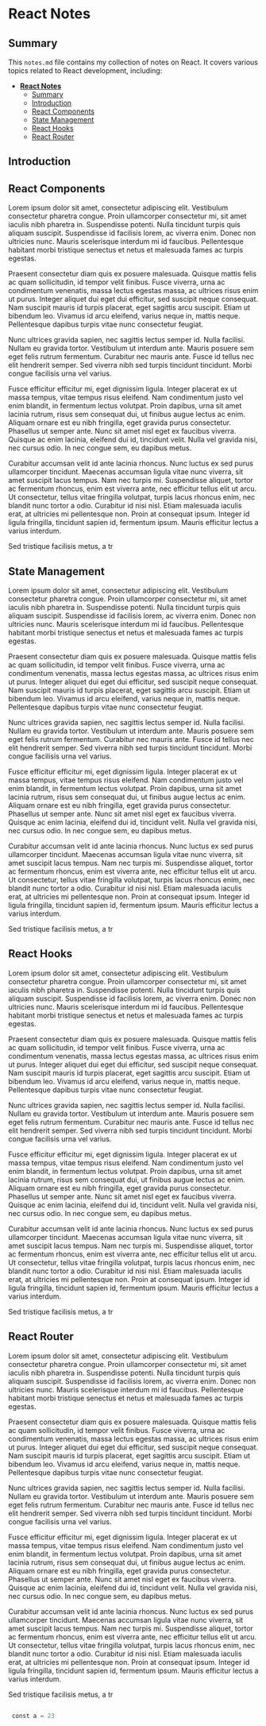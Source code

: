 # **React Notes**

## Summary

This `notes.md` file contains my collection of notes on React. It covers various topics related to React development, including:

- [**React Notes**](#react-notes)
  - [Summary](#summary)
  - [Introduction](#introduction)
  - [React Components](#react-components)
  - [State Management](#state-management)
  - [React Hooks](#react-hooks)
  - [React Router](#react-router)

## Introduction

## React Components

Lorem ipsum dolor sit amet, consectetur adipiscing elit. Vestibulum consectetur pharetra congue. Proin ullamcorper consectetur mi, sit amet iaculis nibh pharetra in. Suspendisse potenti. Nulla tincidunt turpis quis aliquam suscipit. Suspendisse id facilisis lorem, ac viverra enim. Donec non ultricies nunc. Mauris scelerisque interdum mi id faucibus. Pellentesque habitant morbi tristique senectus et netus et malesuada fames ac turpis egestas.

Praesent consectetur diam quis ex posuere malesuada. Quisque mattis felis ac quam sollicitudin, id tempor velit finibus. Fusce viverra, urna ac condimentum venenatis, massa lectus egestas massa, ac ultrices risus enim ut purus. Integer aliquet dui eget dui efficitur, sed suscipit neque consequat. Nam suscipit mauris id turpis placerat, eget sagittis arcu suscipit. Etiam ut bibendum leo. Vivamus id arcu eleifend, varius neque in, mattis neque. Pellentesque dapibus turpis vitae nunc consectetur feugiat.

Nunc ultrices gravida sapien, nec sagittis lectus semper id. Nulla facilisi. Nullam eu gravida tortor. Vestibulum ut interdum ante. Mauris posuere sem eget felis rutrum fermentum. Curabitur nec mauris ante. Fusce id tellus nec elit hendrerit semper. Sed viverra nibh sed turpis tincidunt tincidunt. Morbi congue facilisis urna vel varius.

Fusce efficitur efficitur mi, eget dignissim ligula. Integer placerat ex ut massa tempus, vitae tempus risus eleifend. Nam condimentum justo vel enim blandit, in fermentum lectus volutpat. Proin dapibus, urna sit amet lacinia rutrum, risus sem consequat dui, ut finibus augue lectus ac enim. Aliquam ornare est eu nibh fringilla, eget gravida purus consectetur. Phasellus ut semper ante. Nunc sit amet nisl eget ex faucibus viverra. Quisque ac enim lacinia, eleifend dui id, tincidunt velit. Nulla vel gravida nisi, nec cursus odio. In nec congue sem, eu dapibus metus.

Curabitur accumsan velit id ante lacinia rhoncus. Nunc luctus ex sed purus ullamcorper tincidunt. Maecenas accumsan ligula vitae nunc viverra, sit amet suscipit lacus tempus. Nam nec turpis mi. Suspendisse aliquet, tortor ac fermentum rhoncus, enim est viverra ante, nec efficitur tellus elit ut arcu. Ut consectetur, tellus vitae fringilla volutpat, turpis lacus rhoncus enim, nec blandit nunc tortor a odio. Curabitur id nisi nisl. Etiam malesuada iaculis erat, at ultricies mi pellentesque non. Proin at consequat ipsum. Integer id ligula fringilla, tincidunt sapien id, fermentum ipsum. Mauris efficitur lectus a varius interdum.

Sed tristique facilisis metus, a tr

## State Management

Lorem ipsum dolor sit amet, consectetur adipiscing elit. Vestibulum consectetur pharetra congue. Proin ullamcorper consectetur mi, sit amet iaculis nibh pharetra in. Suspendisse potenti. Nulla tincidunt turpis quis aliquam suscipit. Suspendisse id facilisis lorem, ac viverra enim. Donec non ultricies nunc. Mauris scelerisque interdum mi id faucibus. Pellentesque habitant morbi tristique senectus et netus et malesuada fames ac turpis egestas.

Praesent consectetur diam quis ex posuere malesuada. Quisque mattis felis ac quam sollicitudin, id tempor velit finibus. Fusce viverra, urna ac condimentum venenatis, massa lectus egestas massa, ac ultrices risus enim ut purus. Integer aliquet dui eget dui efficitur, sed suscipit neque consequat. Nam suscipit mauris id turpis placerat, eget sagittis arcu suscipit. Etiam ut bibendum leo. Vivamus id arcu eleifend, varius neque in, mattis neque. Pellentesque dapibus turpis vitae nunc consectetur feugiat.

Nunc ultrices gravida sapien, nec sagittis lectus semper id. Nulla facilisi. Nullam eu gravida tortor. Vestibulum ut interdum ante. Mauris posuere sem eget felis rutrum fermentum. Curabitur nec mauris ante. Fusce id tellus nec elit hendrerit semper. Sed viverra nibh sed turpis tincidunt tincidunt. Morbi congue facilisis urna vel varius.

Fusce efficitur efficitur mi, eget dignissim ligula. Integer placerat ex ut massa tempus, vitae tempus risus eleifend. Nam condimentum justo vel enim blandit, in fermentum lectus volutpat. Proin dapibus, urna sit amet lacinia rutrum, risus sem consequat dui, ut finibus augue lectus ac enim. Aliquam ornare est eu nibh fringilla, eget gravida purus consectetur. Phasellus ut semper ante. Nunc sit amet nisl eget ex faucibus viverra. Quisque ac enim lacinia, eleifend dui id, tincidunt velit. Nulla vel gravida nisi, nec cursus odio. In nec congue sem, eu dapibus metus.

Curabitur accumsan velit id ante lacinia rhoncus. Nunc luctus ex sed purus ullamcorper tincidunt. Maecenas accumsan ligula vitae nunc viverra, sit amet suscipit lacus tempus. Nam nec turpis mi. Suspendisse aliquet, tortor ac fermentum rhoncus, enim est viverra ante, nec efficitur tellus elit ut arcu. Ut consectetur, tellus vitae fringilla volutpat, turpis lacus rhoncus enim, nec blandit nunc tortor a odio. Curabitur id nisi nisl. Etiam malesuada iaculis erat, at ultricies mi pellentesque non. Proin at consequat ipsum. Integer id ligula fringilla, tincidunt sapien id, fermentum ipsum. Mauris efficitur lectus a varius interdum.

Sed tristique facilisis metus, a tr

## React Hooks

Lorem ipsum dolor sit amet, consectetur adipiscing elit. Vestibulum consectetur pharetra congue. Proin ullamcorper consectetur mi, sit amet iaculis nibh pharetra in. Suspendisse potenti. Nulla tincidunt turpis quis aliquam suscipit. Suspendisse id facilisis lorem, ac viverra enim. Donec non ultricies nunc. Mauris scelerisque interdum mi id faucibus. Pellentesque habitant morbi tristique senectus et netus et malesuada fames ac turpis egestas.

Praesent consectetur diam quis ex posuere malesuada. Quisque mattis felis ac quam sollicitudin, id tempor velit finibus. Fusce viverra, urna ac condimentum venenatis, massa lectus egestas massa, ac ultrices risus enim ut purus. Integer aliquet dui eget dui efficitur, sed suscipit neque consequat. Nam suscipit mauris id turpis placerat, eget sagittis arcu suscipit. Etiam ut bibendum leo. Vivamus id arcu eleifend, varius neque in, mattis neque. Pellentesque dapibus turpis vitae nunc consectetur feugiat.

Nunc ultrices gravida sapien, nec sagittis lectus semper id. Nulla facilisi. Nullam eu gravida tortor. Vestibulum ut interdum ante. Mauris posuere sem eget felis rutrum fermentum. Curabitur nec mauris ante. Fusce id tellus nec elit hendrerit semper. Sed viverra nibh sed turpis tincidunt tincidunt. Morbi congue facilisis urna vel varius.

Fusce efficitur efficitur mi, eget dignissim ligula. Integer placerat ex ut massa tempus, vitae tempus risus eleifend. Nam condimentum justo vel enim blandit, in fermentum lectus volutpat. Proin dapibus, urna sit amet lacinia rutrum, risus sem consequat dui, ut finibus augue lectus ac enim. Aliquam ornare est eu nibh fringilla, eget gravida purus consectetur. Phasellus ut semper ante. Nunc sit amet nisl eget ex faucibus viverra. Quisque ac enim lacinia, eleifend dui id, tincidunt velit. Nulla vel gravida nisi, nec cursus odio. In nec congue sem, eu dapibus metus.

Curabitur accumsan velit id ante lacinia rhoncus. Nunc luctus ex sed purus ullamcorper tincidunt. Maecenas accumsan ligula vitae nunc viverra, sit amet suscipit lacus tempus. Nam nec turpis mi. Suspendisse aliquet, tortor ac fermentum rhoncus, enim est viverra ante, nec efficitur tellus elit ut arcu. Ut consectetur, tellus vitae fringilla volutpat, turpis lacus rhoncus enim, nec blandit nunc tortor a odio. Curabitur id nisi nisl. Etiam malesuada iaculis erat, at ultricies mi pellentesque non. Proin at consequat ipsum. Integer id ligula fringilla, tincidunt sapien id, fermentum ipsum. Mauris efficitur lectus a varius interdum.

Sed tristique facilisis metus, a tr

## React Router

Lorem ipsum dolor sit amet, consectetur adipiscing elit. Vestibulum consectetur pharetra congue. Proin ullamcorper consectetur mi, sit amet iaculis nibh pharetra in. Suspendisse potenti. Nulla tincidunt turpis quis aliquam suscipit. Suspendisse id facilisis lorem, ac viverra enim. Donec non ultricies nunc. Mauris scelerisque interdum mi id faucibus. Pellentesque habitant morbi tristique senectus et netus et malesuada fames ac turpis egestas.

Praesent consectetur diam quis ex posuere malesuada. Quisque mattis felis ac quam sollicitudin, id tempor velit finibus. Fusce viverra, urna ac condimentum venenatis, massa lectus egestas massa, ac ultrices risus enim ut purus. Integer aliquet dui eget dui efficitur, sed suscipit neque consequat. Nam suscipit mauris id turpis placerat, eget sagittis arcu suscipit. Etiam ut bibendum leo. Vivamus id arcu eleifend, varius neque in, mattis neque. Pellentesque dapibus turpis vitae nunc consectetur feugiat.

Nunc ultrices gravida sapien, nec sagittis lectus semper id. Nulla facilisi. Nullam eu gravida tortor. Vestibulum ut interdum ante. Mauris posuere sem eget felis rutrum fermentum. Curabitur nec mauris ante. Fusce id tellus nec elit hendrerit semper. Sed viverra nibh sed turpis tincidunt tincidunt. Morbi congue facilisis urna vel varius.

Fusce efficitur efficitur mi, eget dignissim ligula. Integer placerat ex ut massa tempus, vitae tempus risus eleifend. Nam condimentum justo vel enim blandit, in fermentum lectus volutpat. Proin dapibus, urna sit amet lacinia rutrum, risus sem consequat dui, ut finibus augue lectus ac enim. Aliquam ornare est eu nibh fringilla, eget gravida purus consectetur. Phasellus ut semper ante. Nunc sit amet nisl eget ex faucibus viverra. Quisque ac enim lacinia, eleifend dui id, tincidunt velit. Nulla vel gravida nisi, nec cursus odio. In nec congue sem, eu dapibus metus.

Curabitur accumsan velit id ante lacinia rhoncus. Nunc luctus ex sed purus ullamcorper tincidunt. Maecenas accumsan ligula vitae nunc viverra, sit amet suscipit lacus tempus. Nam nec turpis mi. Suspendisse aliquet, tortor ac fermentum rhoncus, enim est viverra ante, nec efficitur tellus elit ut arcu. Ut consectetur, tellus vitae fringilla volutpat, turpis lacus rhoncus enim, nec blandit nunc tortor a odio. Curabitur id nisi nisl. Etiam malesuada iaculis erat, at ultricies mi pellentesque non. Proin at consequat ipsum. Integer id ligula fringilla, tincidunt sapien id, fermentum ipsum. Mauris efficitur lectus a varius interdum.

Sed tristique facilisis metus, a tr

```python

 const a = 23

```
